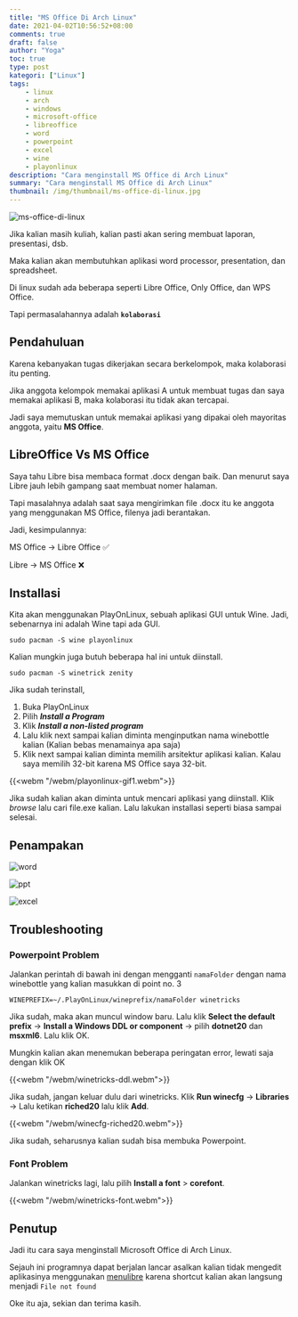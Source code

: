 ```yaml
---
title: "MS Office Di Arch Linux"
date: 2021-04-02T10:56:52+08:00
comments: true
draft: false
author: "Yoga"
toc: true
type: post
kategori: ["Linux"]
tags:
    - linux
    - arch
    - windows
    - microsoft-office
    - libreoffice
    - word
    - powerpoint
    - excel
    - wine
    - playonlinux
description: "Cara menginstall MS Office di Arch Linux"
summary: "Cara menginstall MS Office di Arch Linux"
thumbnail: /img/thumbnail/ms-office-di-linux.jpg
---
```


![ms-office-di-linux](/img/thumbnail/ms-office-di-linux.jpg)


Jika kalian masih kuliah, kalian pasti akan sering membuat laporan, presentasi, dsb.

Maka kalian akan membutuhkan aplikasi word processor, presentation, dan spreadsheet.

Di linux sudah ada beberapa seperti Libre Office, Only Office, dan WPS Office.

Tapi permasalahannya adalah **`kolaborasi`**

## Pendahuluan

Karena kebanyakan tugas dikerjakan secara berkelompok, maka kolaborasi itu penting.

Jika anggota kelompok memakai aplikasi A untuk membuat tugas dan saya memakai aplikasi B,
maka kolaborasi itu tidak akan tercapai.

Jadi saya memutuskan untuk memakai aplikasi yang dipakai oleh mayoritas anggota, yaitu **MS Office**.

## LibreOffice Vs MS Office

Saya tahu Libre bisa membaca format .docx dengan baik. Dan menurut saya Libre jauh lebih gampang saat membuat nomer halaman.

Tapi masalahnya adalah saat saya mengirimkan file .docx itu ke anggota yang menggunakan MS Office, filenya jadi berantakan.

Jadi, kesimpulannya:

MS Office -> Libre Office ✅

Libre -> MS Office ❌

## Installasi

Kita akan menggunakan PlayOnLinux, sebuah aplikasi GUI untuk Wine. Jadi, sebenarnya ini adalah Wine tapi ada GUI.

```Shell {user="$"}
sudo pacman -S wine playonlinux
```

Kalian mungkin juga butuh beberapa hal ini untuk diinstall.

```Shell {user="$"}
sudo pacman -S winetrick zenity
```

Jika sudah terinstall, 

1. Buka PlayOnLinux
2. Pilih **_Install a Program_**
3. Klik **_Install a non-listed program_**
4. Lalu klik next sampai kalian diminta menginputkan nama winebottle kalian (Kalian bebas menamainya apa saja)
5. Klik next sampai kalian diminta memilih arsitektur aplikasi kalian. Kalau saya memilih 32-bit karena MS Office saya 32-bit.

{{<webm "/webm/playonlinux-gif1.webm">}}

Jika sudah kalian akan diminta untuk mencari aplikasi yang diinstall. Klik _browse_ lalu cari file.exe kalian. Lalu lakukan installasi seperti biasa sampai selesai.

## Penampakan

![word](/img/word-test.jpg)

![ppt](/img/powerpoint-test.jpg)

![excel](/img/excel-test.jpg)


## Troubleshooting

### Powerpoint Problem

Jalankan perintah di bawah ini dengan mengganti `namaFolder` dengan nama winebottle yang kalian masukkan di point no. 3

```Shell {user="$"}
WINEPREFIX=~/.PlayOnLinux/wineprefix/namaFolder winetricks
```

Jika sudah, maka akan muncul window baru. Lalu klik **Select the default prefix** -> **Install a Windows DDL or component** ->
pilih **dotnet20** dan **msxml6**. Lalu klik OK.

Mungkin kalian akan menemukan beberapa peringatan error, lewati saja dengan klik OK

{{<webm "/webm/winetricks-ddl.webm">}}

Jika sudah, jangan keluar dulu dari winetricks. Klik **Run winecfg** -> **Libraries** -> Lalu ketikan **riched20** lalu klik **Add**.

{{<webm "/webm/winecfg-riched20.webm">}}

Jika sudah, seharusnya kalian sudah bisa membuka Powerpoint.

### Font Problem

Jalankan winetricks lagi, lalu pilih **Install a font** > **corefont**.

{{<webm "/webm/winetricks-font.webm">}}

<!-- Untuk mengatasi masalah font yang kurang smooth, copy script di bawah ini
ke sebuah file.sh, beri saja namanya `smooth.sh`

{{<scCode "Bash">}}WINE=${WINE:-wine}
WINEPREFIX=${WINEPREFIX:-$1}
DIALOG=whiptail

if [ ! -x "`which "$WINE"`" ]
then
    echo "Wine was not found. Is it really installed? ($WINE)"
    exit 1
fi

if [ ! -x "`which "$DIALOG"`" ]
then
    DIALOG=dialog
fi

TMPFILE=`mktemp` || exit 1

$DIALOG --menu \
    "Please select font smoothing mode for wine programs:" 13 51\
    4\
        1 "Smoothing disabled"\
        2 "Grayscale smoothing"\
        3 "Subpixel smoothing (ClearType) RGB"\
        4 "Subpixel smoothing (ClearType) BGR" 2> $TMPFILE

STATUS=$?
ANSWER=`cat $TMPFILE`

if [ $STATUS != 0 ]
then 
    rm -f $TMPFILE
    exit 1
fi

MODE=0 # 0 = disabled; 2 = enabled
TYPE=0 # 1 = regular;  2 = subpixel
ORIENTATION=1 # 0 = BGR; 1 = RGB

case $ANSWER in
    1) # disable
        ;;
    2) # enable
        MODE=2
        TYPE=1
        ;;
    3) # enable cleartype rgb
        MODE=2
        TYPE=2
        ;;
    4) # enable cleartype bgr
        MODE=2
        TYPE=2
        ORIENTATION=0
        ;;
    *)
        rm -f $TMPFILE
        echo Unexpected option: $ANSWER
        exit 1
        ;;
esac

echo "REGEDIT4

[HKEY_CURRENT_USER\Control Panel\Desktop]
\"FontSmoothing\"=\"$MODE\"
\"FontSmoothingOrientation\"=dword:0000000$ORIENTATION
\"FontSmoothingType\"=dword:0000000$TYPE
\"FontSmoothingGamma\"=dword:00000578" > $TMPFILE

echo "Configuring on $WINEPREFIX"
echo -n "Updating configuration... "

$WINE regedit $TMPFILE 2> /dev/null

rm -f $TMPFILE

echo ok{{</scCode>}}

Lalu jalankan file `smooth.sh` tadi dengan argumen winebottle kalian.

```Shell {user="$"}
./smooth.sh ~/.PlayOnLinux/wineprefix/namaWineBottle
```

{{<webm "/webm/font-smooth.webm">}}

Script di atas bisa kalian baca lebih lanjut [disini"](https://askubuntu.com/questions/219791/improve-gui-appearance-of-wine-applications "blank")-->

## Penutup

Jadi itu cara saya menginstall Microsoft Office di Arch Linux.

Sejauh ini programnya dapat berjalan lancar asalkan kalian tidak mengedit aplikasinya menggunakan [menulibre](https://aur.archlinux.org/packages/menulibre/)
karena shortcut kalian akan langsung menjadi `File not found`

Oke itu aja, sekian dan terima kasih.